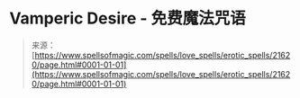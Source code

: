 <!--yml

category: 未分类

date: 2024-06-12 19:05:17

-->

# Vamperic Desire - 免费魔法咒语

> 来源：[https://www.spellsofmagic.com/spells/love_spells/erotic_spells/21620/page.html#0001-01-01](https://www.spellsofmagic.com/spells/love_spells/erotic_spells/21620/page.html#0001-01-01)
